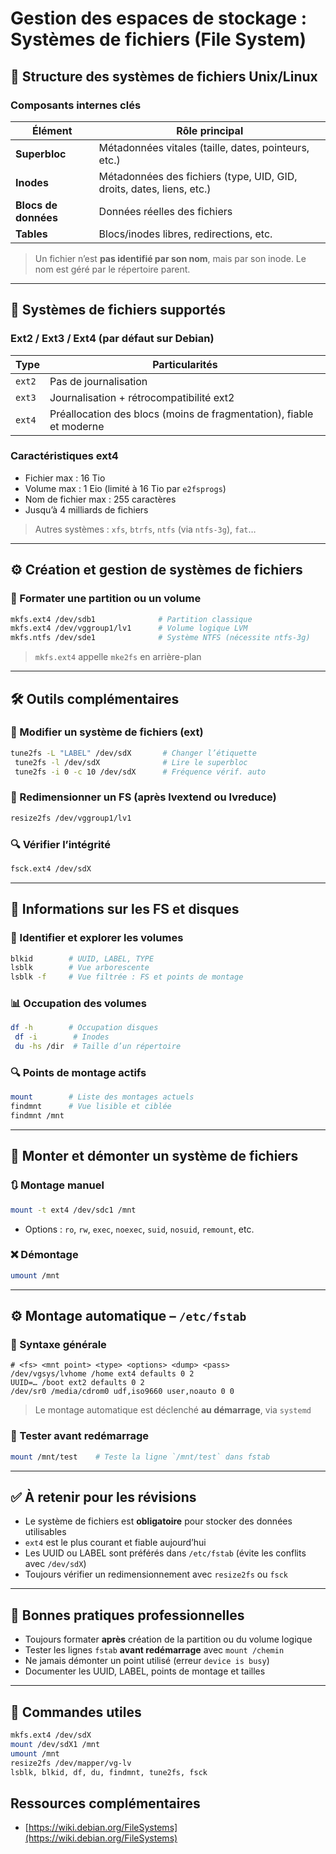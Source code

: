# Gestion des espaces de stockage : Systèmes de fichiers (File System)

## 🧱 Structure des systèmes de fichiers Unix/Linux

### Composants internes clés

|Élément|Rôle principal|
|---|---|
|**Superbloc**|Métadonnées vitales (taille, dates, pointeurs, etc.)|
|**Inodes**|Métadonnées des fichiers (type, UID, GID, droits, dates, liens, etc.)|
|**Blocs de données**|Données réelles des fichiers|
|**Tables**|Blocs/inodes libres, redirections, etc.|

> Un fichier n’est **pas identifié par son nom**, mais par son inode. Le nom est géré par le répertoire parent.

---

## 🧬 Systèmes de fichiers supportés

### Ext2 / Ext3 / Ext4 (par défaut sur Debian)

|Type|Particularités|
|---|---|
|`ext2`|Pas de journalisation|
|`ext3`|Journalisation + rétrocompatibilité ext2|
|`ext4`|Préallocation des blocs (moins de fragmentation), fiable et moderne|

### Caractéristiques ext4

- Fichier max : 16 Tio
- Volume max : 1 Eio (limité à 16 Tio par `e2fsprogs`)
- Nom de fichier max : 255 caractères
- Jusqu’à 4 milliards de fichiers

> Autres systèmes : `xfs`, `btrfs`, `ntfs` (via `ntfs-3g`), `fat`…

---

## ⚙️ Création et gestion de systèmes de fichiers

### 🔧 Formater une partition ou un volume

```bash
mkfs.ext4 /dev/sdb1              # Partition classique
mkfs.ext4 /dev/vggroup1/lv1      # Volume logique LVM
mkfs.ntfs /dev/sde1              # Système NTFS (nécessite ntfs-3g)
```

> `mkfs.ext4` appelle `mke2fs` en arrière-plan

---

## 🛠️ Outils complémentaires

### 📌 Modifier un système de fichiers (ext)

```bash
tune2fs -L "LABEL" /dev/sdX       # Changer l’étiquette
 tune2fs -l /dev/sdX              # Lire le superbloc
 tune2fs -i 0 -c 10 /dev/sdX      # Fréquence vérif. auto
```

### 🔁 Redimensionner un FS (après lvextend ou lvreduce)

```bash
resize2fs /dev/vggroup1/lv1
```

### 🔍 Vérifier l’intégrité

```bash
fsck.ext4 /dev/sdX
```

---

## 📄 Informations sur les FS et disques

### 🧭 Identifier et explorer les volumes

```bash
blkid        # UUID, LABEL, TYPE
lsblk        # Vue arborescente
lsblk -f     # Vue filtrée : FS et points de montage
```

### 📊 Occupation des volumes

```bash
df -h        # Occupation disques
 df -i        # Inodes
 du -hs /dir  # Taille d’un répertoire
```

### 🔍 Points de montage actifs

```bash
mount        # Liste des montages actuels
findmnt      # Vue lisible et ciblée
findmnt /mnt
```

---

## 📌 Monter et démonter un système de fichiers

### 🔃 Montage manuel

```bash
mount -t ext4 /dev/sdc1 /mnt
```

- Options : `ro`, `rw`, `exec`, `noexec`, `suid`, `nosuid`, `remount`, etc.

### ❌ Démontage

```bash
umount /mnt
```

---

## ⚙️ Montage automatique – `/etc/fstab`

### 📝 Syntaxe générale

```
# <fs> <mnt point> <type> <options> <dump> <pass>
/dev/vgsys/lvhome /home ext4 defaults 0 2
UUID=… /boot ext2 defaults 0 2
/dev/sr0 /media/cdrom0 udf,iso9660 user,noauto 0 0
```

> Le montage automatique est déclenché **au démarrage**, via `systemd`

### 🧪 Tester avant redémarrage

```bash
mount /mnt/test    # Teste la ligne `/mnt/test` dans fstab
```

---

## ✅ À retenir pour les révisions

- Le système de fichiers est **obligatoire** pour stocker des données utilisables
- `ext4` est le plus courant et fiable aujourd’hui
- Les UUID ou LABEL sont préférés dans `/etc/fstab` (évite les conflits avec `/dev/sdX`)
- Toujours vérifier un redimensionnement avec `resize2fs` ou `fsck`

---

## 📌 Bonnes pratiques professionnelles

- Toujours formater **après** création de la partition ou du volume logique
- Tester les lignes `fstab` **avant redémarrage** avec `mount /chemin`
- Ne jamais démonter un point utilisé (erreur `device is busy`)
- Documenter les UUID, LABEL, points de montage et tailles

---

## 🔗 Commandes utiles

```bash
mkfs.ext4 /dev/sdX
mount /dev/sdX1 /mnt
umount /mnt
resize2fs /dev/mapper/vg-lv
lsblk, blkid, df, du, findmnt, tune2fs, fsck
```

## Ressources complémentaires

- [https://wiki.debian.org/FileSystems](https://wiki.debian.org/FileSystems)